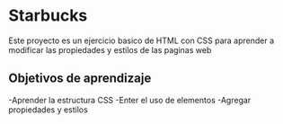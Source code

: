 # Starbucks

Este proyecto es un ejercicio basico de HTML con CSS para aprender a modificar las propiedades y estilos de las paginas web

## Objetivos de aprendizaje
-Aprender la estructura CSS
-Enter el uso de elementos
-Agregar propiedades y estilos
